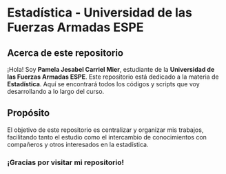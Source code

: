# Estadística - Universidad de las Fuerzas Armadas ESPE

## Acerca de este repositorio

¡Hola! Soy **Pamela Jesabel Carriel Mier**, estudiante de la **Universidad de las Fuerzas Armadas ESPE**. Este repositorio está dedicado a la materia de **Estadística**. Aquí se encontrará todos los códigos y scripts que voy desarrollando a lo largo del curso.

## Propósito

El objetivo de este repositorio es centralizar y organizar mis trabajos, facilitando tanto el estudio como el intercambio de conocimientos con compañeros y otros interesados en la estadística.

### ¡Gracias por visitar mi repositorio!  
